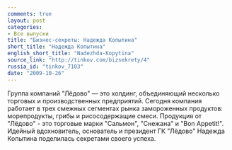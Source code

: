 ```yaml
---
comments: true
layout: post
categories:
- Все выпуски
title: "Бизнес-секреты: Надежда Копытина"
short_title: "Надежда Копытина"
english_short_title: "Nadezhda-Kopytina"
source_link: "http://tinkov.com/bizsekrety/4"
russia_id: "tinkov_7103"
date: "2009-10-26"
---
```

Группа компаний "Лёдово" — это холдинг, объединяющий несколько торговых и производственных предприятий. Сегодня компания работает в трех смежных сегментах рынка замороженных продуктов: морепродукты, грибы и рисосодержащие смеси. Продукция от "Лёдово" - это торговые марки "Сальмон", "Снежана" и "Bon Appetit!". Идейный вдохновитель, основатель и президент ГК "Лёдово" Надежда Копытина поделилась секретами своего успеха.
